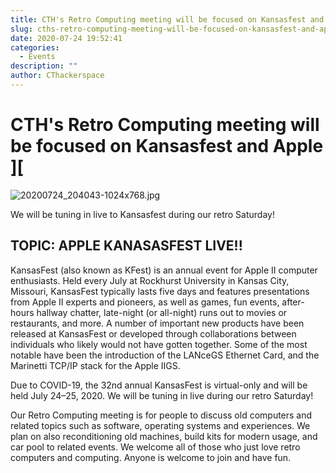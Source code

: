 ```yaml
---
title: CTH's Retro Computing meeting will be focused on Kansasfest and Apple ][
slug: cths-retro-computing-meeting-will-be-focused-on-kansasfest-and-apple
date: 2020-07-24 19:52:41
categories:
  - Events
description: ""
author: CThackerspace
---
```


# CTH's Retro Computing meeting will be focused on Kansasfest and Apple ][

![20200724_204043-1024x768.jpg](/uploads/2020/07/20200724_204043-1024x768.jpg)

We will be tuning in live to Kansasfest during our retro Saturday!

## TOPIC: APPLE KANASASFEST LIVE!!

KansasFest (also known as KFest) is an annual event for Apple II computer enthusiasts. Held every July at Rockhurst University in Kansas City, Missouri, KansasFest typically lasts five days and features presentations from Apple II experts and pioneers, as well as games, fun events, after-hours hallway chatter, late-night (or all-night) runs out to movies or restaurants, and more. A number of important new products have been released at KansasFest or developed through collaborations between individuals who likely would not have gotten together. Some of the most notable have been the introduction of the LANceGS Ethernet Card, and the Marinetti TCP/IP stack for the Apple IIGS.

Due to COVID-19, the 32nd annual KansasFest is virtual-only and will be held July 24–25, 2020. We will be tuning in live during our retro Saturday!

Our Retro Computing meeting is for people to discuss old computers and related topics such as software, operating systems and experiences. We plan on also reconditioning old machines, build kits for modern usage, and car pool to related events. We welcome all of those who just love retro computers and computing. Anyone is welcome to join and have fun.
